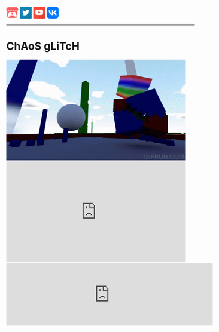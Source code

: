 [![Itch.io](/Resources/itchio.png)](https://antoniomoder.itch.io)
[![Twitter](/Resources/twitter.png)](https://twitter.com/AntonioModer)
[![YouTube](/Resources/youtube.png)](https://youtube.com/@AntonioModer)
[![VK](/Resources/vk.png)](https://vk.com/antoniomodergamedev)

___

# ChAoS gLiTcH

<img src="/Resources/ChAoSgLiTcH/6c7fc0d1b6bf4c1b992b67447a48d096.gif" alt="ChAoS gLiTcH gif" width="480" height="270">

<iframe width="480" height="270" src="https://www.youtube.com/embed/1uSmlKnq0dw" title="YouTube video player" frameborder="0" allow="accelerometer; autoplay; clipboard-write; encrypted-media; gyroscope; picture-in-picture; web-share" allowfullscreen></iframe>

<iframe src="https://itch.io/embed/2008264" width="552" height="167" frameborder="0"><a href="https://antoniomoder.itch.io/chaosglitch">ChAoS gLiTcH by AntonioModer</a></iframe>
